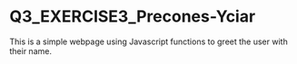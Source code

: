 # Q3_EXERCISE3_Precones-Yciar
This is a simple webpage using Javascript functions to greet the user with their name.
